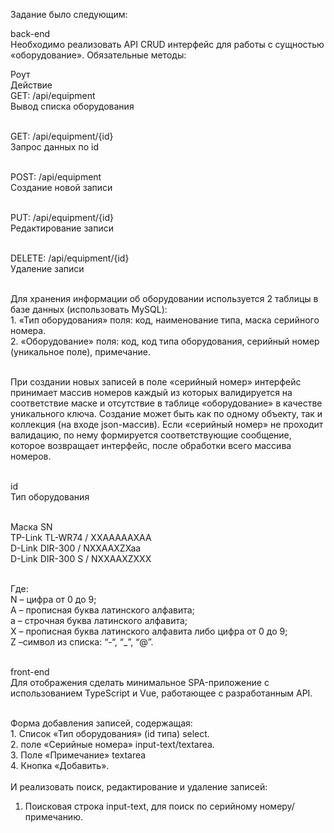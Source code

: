 Задание было следующим:


back-end<br>
Необходимо реализовать API CRUD интерфейс для работы с сущностью «оборудование». Обязательные методы:<br>

Роут <br>
Действие <br>
GET: /api/equipment<br>
Вывод списка оборудования <br><br>

GET: /api/equipment/{id}<br>
Запрос данных по id<br><br>

POST: /api/equipment<br>
Создание новой записи<br><br>

PUT: /api/equipment/{id}<br>
Редактирование записи <br><br>

DELETE: /api/equipment/{id}<br>
Удаление записи <br><br>

Для хранения информации об оборудовании используется 2 таблицы в базе данных (использовать MySQL):<br>
    1. «Тип оборудования» поля: код, наименование типа, маска серийного номера.<br>
    2. «Оборудование» поля:  код, код типа оборудования, серийный номер (уникальное поле), примечание.<br><br>

При создании новых записей в поле «серийный номер» интерфейс принимает массив номеров каждый из которых  валидируется на соответствие маске и отсутствие в таблице «оборудование» в качестве уникального ключа. Создание может быть как по одному объекту, так и коллекция (на входе json-массив).
Если «серийный номер» не проходит валидацию, по нему формируется соответствующие сообщение, которое возвращает интерфейс, после обработки всего массива номеров.<br><br>   

id<br>
Тип оборудования<br><br>

Маска SN<br>
TP-Link TL-WR74 / XXAAAAAXAA<br>
D-Link DIR-300 / NXXAAXZXaa<br>
D-Link DIR-300 S / NXXAAXZXXX<br><br>

Где: <br>
N – цифра от 0 до 9;<br>
A – прописная буква латинского алфавита;<br>
a – строчная буква латинского алфавита;<br>
X – прописная буква латинского алфавита либо цифра от 0 до 9;<br>
Z –символ из списка: “-“, “_”, “@”.<br><br>


front-end<br>
Для отображения сделать минимальное SPA-приложение с использованием TypeScript и Vue, работающее с разработанным API. <br><br>

Форма добавления записей, содержащая:<br>
    1. Список «Тип оборудования» (id типа) select.<br>
    2. поле «Серийные номера» input-text/textarea.<br>
    3. Поле «Примечание» textarea<br>
    4. Кнопка «Добавить».<br><br>
И реализовать поиск, редактирование и удаление записей:<br>
   1. Поисковая строка input-text, для поиск по серийному номеру/примечанию.<br>
